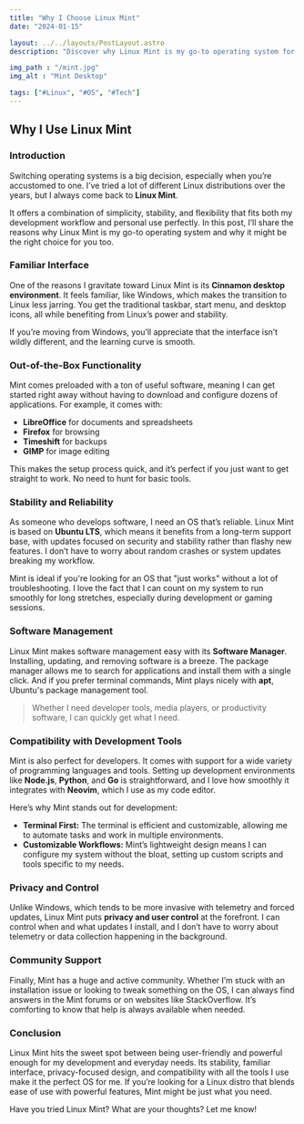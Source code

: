 ```yaml
---
title: "Why I Choose Linux Mint"
date: "2024-01-15"

layout: ../../layouts/PostLayout.astro
description: "Discover why Linux Mint is my go-to operating system for both development and everyday use."

img_path : "/mint.jpg"
img_alt : "Mint Desktop"

tags: ["#Linux", "#OS", "#Tech"]
---
```


## Why I Use Linux Mint

### Introduction

Switching operating systems is a big decision, especially when you’re accustomed to one. I’ve tried a lot of different Linux distributions over the years, but I always come back to **Linux Mint**. 

It offers a combination of simplicity, stability, and flexibility that fits both my development workflow and personal use perfectly. In this post, I’ll share the reasons why Linux Mint is my go-to operating system and why it might be the right choice for you too.

### Familiar Interface

One of the reasons I gravitate toward Linux Mint is its **Cinnamon desktop environment**. It feels familiar, like Windows, which makes the transition to Linux less jarring. You get the traditional taskbar, start menu, and desktop icons, all while benefiting from Linux’s power and stability. 

If you’re moving from Windows, you’ll appreciate that the interface isn’t wildly different, and the learning curve is smooth.

### Out-of-the-Box Functionality

Mint comes preloaded with a ton of useful software, meaning I can get started right away without having to download and configure dozens of applications. For example, it comes with:

- **LibreOffice** for documents and spreadsheets
- **Firefox** for browsing
- **Timeshift** for backups
- **GIMP** for image editing

This makes the setup process quick, and it’s perfect if you just want to get straight to work. No need to hunt for basic tools.

### Stability and Reliability

As someone who develops software, I need an OS that’s reliable. Linux Mint is based on **Ubuntu LTS**, which means it benefits from a long-term support base, with updates focused on security and stability rather than flashy new features. I don’t have to worry about random crashes or system updates breaking my workflow.

Mint is ideal if you're looking for an OS that "just works" without a lot of troubleshooting. I love the fact that I can count on my system to run smoothly for long stretches, especially during development or gaming sessions.

### Software Management

Linux Mint makes software management easy with its **Software Manager**. Installing, updating, and removing software is a breeze. The package manager allows me to search for applications and install them with a single click. And if you prefer terminal commands, Mint plays nicely with **apt**, Ubuntu's package management tool.

> Whether I need developer tools, media players, or productivity software, I can quickly get what I need.

### Compatibility with Development Tools

Mint is also perfect for developers. It comes with support for a wide variety of programming languages and tools. Setting up development environments like **Node.js**, **Python**, and **Go** is straightforward, and I love how smoothly it integrates with **Neovim**, which I use as my code editor.

Here’s why Mint stands out for development:

- **Terminal First:** The terminal is efficient and customizable, allowing me to automate tasks and work in multiple environments.
- **Customizable Workflows:** Mint’s lightweight design means I can configure my system without the bloat, setting up custom scripts and tools specific to my needs.

### Privacy and Control

Unlike Windows, which tends to be more invasive with telemetry and forced updates, Linux Mint puts **privacy and user control** at the forefront. I can control when and what updates I install, and I don’t have to worry about telemetry or data collection happening in the background.

### Community Support

Finally, Mint has a huge and active community. Whether I’m stuck with an installation issue or looking to tweak something on the OS, I can always find answers in the Mint forums or on websites like StackOverflow. It’s comforting to know that help is always available when needed.

### Conclusion

Linux Mint hits the sweet spot between being user-friendly and powerful enough for my development and everyday needs. Its stability, familiar interface, privacy-focused design, and compatibility with all the tools I use make it the perfect OS for me. If you’re looking for a Linux distro that blends ease of use with powerful features, Mint might be just what you need.

Have you tried Linux Mint? What are your thoughts? Let me know!

